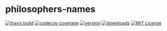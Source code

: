 # philosophers-names

[![travis build](https://img.shields.io/travis/corderophilosophy/philosophers-names.svg?style=flat-square)](https://travis-ci.org/corderophilosophy/philosophers-names)
[![codecov coverage](https://img.shields.io/codecov/c/github/corderophilosophy/philosophers-names.svg??style=flat-square)](https://codecov.io/github/corderophilosophy/philosophers-names)
[![version](https://img.shields.io/npm/v/philosophers-names.svg?style=flat-square)](http://npm.im/philosophers-names)
[![downloads](https://img.shields.io/npm/dm/philosophers-names.svg?style=flat-square)](http://npm-stat.com/charts.html?package=philosophers-names)
[![MIT License](https://img.shields.io/npm/l/philosophers-names.svg?style=flat-square)](https://opensource.org/licenses/MIT)
